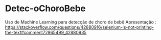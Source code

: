 # Detec-oChoroBebe
Uso de Machine Learning para detecção de choro de bebê
Apresentação : https://stackoverflow.com/questions/42880916/selenium-is-not-printing-the-text#comment72865499_42880935
